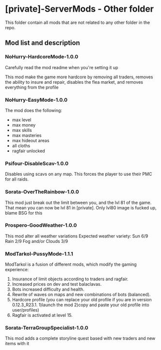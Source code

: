 # [private]-ServerMods - Other folder
This folder contain all mods that are not related to any other folder in the repo.


## Mod list and description


### NoHurry-HardcoreMode-1.0.0

Carefully read the mod readme when you're setting it up

This mod make the game more hardcore by removing all traders, removes the ability to insure and repair, disables the flea market, and removes everything from the profile

### NoHurry-EasyMode-1.0.0
The mod does the following:
- max level
- max money
- max skills
- max masteries
- max hideout areas
- all cloths
- ragfair unlocked

### Psifour-DisableScav-1.0.0
Disables using scavs on any map. 
This forces the player to use their PMC for all raids.

### Sorata-OverTheRainbow-1.0.0
This mod just break out the limit between you, and the lvl 81 of the game. That mean you can now be lvl 81 in [private].
Only lvl80 image is fucked up, blame BSG for this

### Prospero-GoodWeather-1.0.0
This mod alter all weather variations
Expected weather variety:
Sun 6/9
Rain 2/9
Fog and/or Clouds 3/9

### ModTarkol-PussyMode-1.1.1
ModTarkol is a fusion of different mods, which modify the gaming experience:
1. Insurance of limit objects according to traders and ragfair.
2. Increased prices on dev and test balaclavas.
3. Bots increased difficulty and health.
4. Rewrite of waves on maps and new combinations of bots (balanced).
5. Hardcore profile (you can replace your old profile if you are in version 0.12.3_R23.1. 1)launch the mod 2)copy and paste your old profile into user/profiles)
6. Ragfair is activated at level 15.

### Sorata-TerraGroupSpecialist-1.0.0
This mod adds a complete storyline quest based with new traders and new items with it